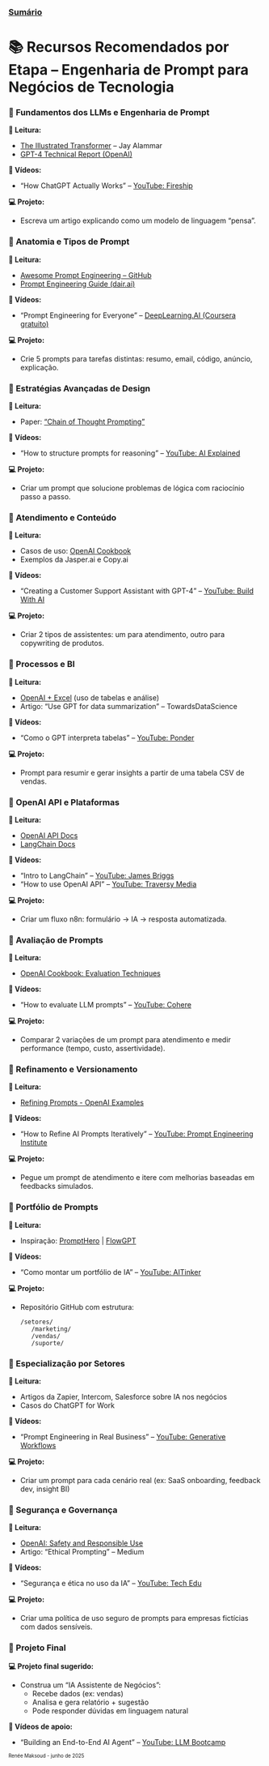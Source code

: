 ### [Sumário](<https://maksoud.github.io/Sumário>)

# 📚 Recursos Recomendados por Etapa – Engenharia de Prompt para Negócios de Tecnologia


### **🔹 Fundamentos dos LLMs e Engenharia de Prompt**

**📘 Leitura:**

- [The Illustrated Transformer](https://jalammar.github.io/illustrated-transformer/) – Jay Alammar
- [GPT-4 Technical Report (OpenAI)](https://openai.com/research/gpt-4)

**🎥 Vídeos:**

- “How ChatGPT Actually Works” – [YouTube: Fireship](https://www.youtube.com/watch?v=JTxsNm9IdYU)


**💻 Projeto:**

- Escreva um artigo explicando como um modelo de linguagem “pensa”.

### **🔹 Anatomia e Tipos de Prompt**

**📘 Leitura:**

- [Awesome Prompt Engineering – GitHub](https://github.com/promptslab/Awesome-Prompt-Engineering)
- [Prompt Engineering Guide (dair.ai)](https://github.com/dair-ai/Prompt-Engineering-Guide)

**🎥 Vídeos:**

- “Prompt Engineering for Everyone” – [DeepLearning.AI (Coursera gratuito)](https://www.deeplearning.ai/short-courses/chatgpt-prompt-engineering-for-developers/)

**💻 Projeto:**

- Crie 5 prompts para tarefas distintas: resumo, email, código, anúncio, explicação.

### **🔹 Estratégias Avançadas de Design**

**📘 Leitura:**

- Paper: [“Chain of Thought Prompting”](https://arxiv.org/abs/2201.11903)

**🎥 Vídeos:**

- “How to structure prompts for reasoning” – [YouTube: AI Explained](https://www.youtube.com/watch?v=sNvxBIfS8Fg)

**💻 Projeto:**

- Criar um prompt que solucione problemas de lógica com raciocínio passo a passo.

### **🔹 Atendimento e Conteúdo**

**📘 Leitura:**

- Casos de uso: [OpenAI Cookbook](https://github.com/openai/openai-cookbook)
- Exemplos da Jasper.ai e Copy.ai

**🎥 Vídeos:**

- “Creating a Customer Support Assistant with GPT-4” – [YouTube: Build With AI](https://www.youtube.com/watch?v=Kx9lD4vTCWg)

**💻 Projeto:**

- Criar 2 tipos de assistentes: um para atendimento, outro para copywriting de produtos.

### **🔹 Processos e BI**

**📘 Leitura:**

- [OpenAI + Excel](https://openai.com/blog/chatgpt-plugins) (uso de tabelas e análise)
- Artigo: “Use GPT for data summarization” – TowardsDataScience

**🎥 Vídeos:**

- “Como o GPT interpreta tabelas” – [YouTube: Ponder](https://www.youtube.com/watch?v=SC-Qyz3pDBg)

**💻 Projeto:**

- Prompt para resumir e gerar insights a partir de uma tabela CSV de vendas.

### **🔹 OpenAI API e Plataformas**

**📘 Leitura:**

- [OpenAI API Docs](https://platform.openai.com/docs)
- [LangChain Docs](https://docs.langchain.com/)

**🎥 Vídeos:**

- “Intro to LangChain” – [YouTube: James Briggs](https://www.youtube.com/watch?v=6zWb-QnTJ9M)
- “How to use OpenAI API” – [YouTube: Traversy Media](https://www.youtube.com/watch?v=Te5rOTcE4J4)

**💻 Projeto:**

- Criar um fluxo n8n: formulário → IA → resposta automatizada.

### **🔹 Avaliação de Prompts**

**📘 Leitura:**

- [OpenAI Cookbook: Evaluation Techniques](https://github.com/openai/openai-cookbook/blob/main/examples/Evaluating_completions.md)

**🎥 Vídeos:**

- “How to evaluate LLM prompts” – [YouTube: Cohere](https://www.youtube.com/watch?v=dRzONZ1-zOY)

**💻 Projeto:**

- Comparar 2 variações de um prompt para atendimento e medir performance (tempo, custo, assertividade).

### **🔹 Refinamento e Versionamento**

**📘 Leitura:**

- [Refining Prompts - OpenAI Examples](https://platform.openai.com/examples)

**🎥 Vídeos:**

- “How to Refine AI Prompts Iteratively” – [YouTube: Prompt Engineering Institute](https://www.youtube.com/watch?v=6MPtR3fR4n4)

**💻 Projeto:**

- Pegue um prompt de atendimento e itere com melhorias baseadas em feedbacks simulados.

### **🔹 Portfólio de Prompts**

**📘 Leitura:**

- Inspiração: [PromptHero](https://prompthero.com/) | [FlowGPT](https://flowgpt.com/)

**🎥 Vídeos:**

- “Como montar um portfólio de IA” – [YouTube: AITinker](https://www.youtube.com/watch?v=sFfHGWlKSmg)

**💻 Projeto:**

- Repositório GitHub com estrutura:
    ```
    /setores/
       /marketing/
       /vendas/
       /suporte/
    ```

### **🔹 Especialização por Setores**

**📘 Leitura:**

- Artigos da Zapier, Intercom, Salesforce sobre IA nos negócios
- Casos do ChatGPT for Work

**🎥 Vídeos:**

- “Prompt Engineering in Real Business” – [YouTube: Generative Workflows](https://www.youtube.com/watch?v=3u9_BtOR1xc)

**💻 Projeto:**

- Criar um prompt para cada cenário real (ex: SaaS onboarding, feedback dev, insight BI)

### **🔹 Segurança e Governança**

**📘 Leitura:**

- [OpenAI: Safety and Responsible Use](https://platform.openai.com/docs/guides/safety-best-practices)
- Artigo: “Ethical Prompting” – Medium

**🎥 Vídeos:**

- “Segurança e ética no uso da IA” – [YouTube: Tech Edu](https://www.youtube.com/watch?v=JWk0uMlY7NU)

**💻 Projeto:**

- Criar uma política de uso seguro de prompts para empresas fictícias com dados sensíveis.

### **🔹 Projeto Final**

**💻 Projeto final sugerido:**

- Construa um “IA Assistente de Negócios”:
    - Recebe dados (ex: vendas)
    - Analisa e gera relatório + sugestão
    - Pode responder dúvidas em linguagem natural

**🎥 Vídeos de apoio:**

- “Building an End-to-End AI Agent” – [YouTube: LLM Bootcamp](https://www.youtube.com/watch?v=BX2PzMEkVYg)

<sup><sub>
Renée Maksoud - junho de 2025
</sub></sup>